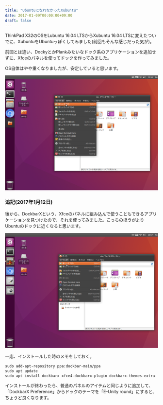 ```yaml
---
title: "UbuntuになれなかったXubuntu"
date: 2017-01-09T00:00:00+09:00
draft: false
---
```


ThinkPad X32のOSをLubuntu 16.04 LTSからXubuntu 16.04 LTSに変えたついでに、XubuntuをUbuntuっぽくしてみました(前回もそんな感じだった気が)。

前回とは違い、DockyとかPlankみたいなドック系のアプリケーションを追加せずに、Xfceのパネルを使ってドックを作ってみました。

OS自体はやや重くなりましたが、安定していると思います。

![](./20220216212629.png)

### 追記(2017年1月12日)

後から、DockbarXという、Xfceのパネルに組み込んで使うこともできるアプリケーションを見つけたので、それを使ってみました。こっちのほうがよりUbuntuのドックに近くなると思います。

![](./20220216212646.png)

一応、インストールした時のメモをしておく。

```
sudo add-apt-repository ppa:dockbar-main/ppa
sudo apt update
sudo apt install dockbarx xfce4-dockbarx-plugin dockbarx-themes-extra
```

インストールが終わったら、普通のパネルのアイテムと同じように追加して、「DockbarX Preference」からドックのテーマを「E-Unity round」にすると、ちょうど良くなります。
